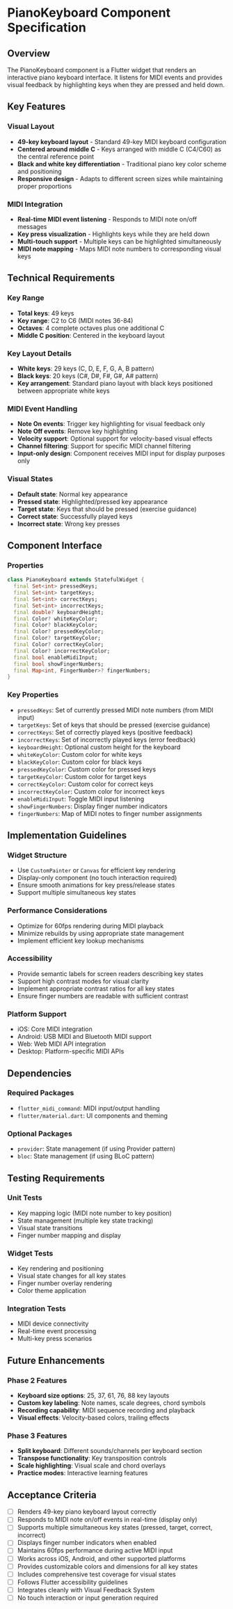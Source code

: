 # PianoKeyboard Component Specification

## Overview

The PianoKeyboard component is a Flutter widget that renders an interactive piano keyboard interface. It listens for MIDI events and provides visual feedback by highlighting keys when they are pressed and held down.

## Key Features

### Visual Layout

- **49-key keyboard layout** - Standard 49-key MIDI keyboard configuration
- **Centered around middle C** - Keys arranged with middle C (C4/C60) as the central reference point
- **Black and white key differentiation** - Traditional piano key color scheme and positioning
- **Responsive design** - Adapts to different screen sizes while maintaining proper proportions

### MIDI Integration

- **Real-time MIDI event listening** - Responds to MIDI note on/off messages
- **Key press visualization** - Highlights keys while they are held down
- **Multi-touch support** - Multiple keys can be highlighted simultaneously
- **MIDI note mapping** - Maps MIDI note numbers to corresponding visual keys

## Technical Requirements

### Key Range

- **Total keys**: 49 keys
- **Key range**: C2 to C6 (MIDI notes 36-84)
- **Octaves**: 4 complete octaves plus one additional C
- **Middle C position**: Centered in the keyboard layout

### Key Layout Details

- **White keys**: 29 keys (C, D, E, F, G, A, B pattern)
- **Black keys**: 20 keys (C#, D#, F#, G#, A# pattern)
- **Key arrangement**: Standard piano layout with black keys positioned between appropriate white keys

### MIDI Event Handling

- **Note On events**: Trigger key highlighting for visual feedback only
- **Note Off events**: Remove key highlighting
- **Velocity support**: Optional support for velocity-based visual effects
- **Channel filtering**: Support for specific MIDI channel filtering
- **Input-only design**: Component receives MIDI input for display purposes only

### Visual States

- **Default state**: Normal key appearance
- **Pressed state**: Highlighted/pressed key appearance  
- **Target state**: Keys that should be pressed (exercise guidance)
- **Correct state**: Successfully played keys
- **Incorrect state**: Wrong key presses

## Component Interface

### Properties

```dart
class PianoKeyboard extends StatefulWidget {
  final Set<int> pressedKeys;
  final Set<int> targetKeys;
  final Set<int> correctKeys;
  final Set<int> incorrectKeys;
  final double? keyboardHeight;
  final Color? whiteKeyColor;
  final Color? blackKeyColor;
  final Color? pressedKeyColor;
  final Color? targetKeyColor;
  final Color? correctKeyColor;
  final Color? incorrectKeyColor;
  final bool enableMidiInput;
  final bool showFingerNumbers;
  final Map<int, FingerNumber>? fingerNumbers;
}
```

### Key Properties

- `pressedKeys`: Set of currently pressed MIDI note numbers (from MIDI input)
- `targetKeys`: Set of keys that should be pressed (exercise guidance)
- `correctKeys`: Set of correctly played keys (positive feedback)
- `incorrectKeys`: Set of incorrectly played keys (error feedback)
- `keyboardHeight`: Optional custom height for the keyboard
- `whiteKeyColor`: Custom color for white keys
- `blackKeyColor`: Custom color for black keys  
- `pressedKeyColor`: Custom color for pressed keys
- `targetKeyColor`: Custom color for target keys
- `correctKeyColor`: Custom color for correct keys
- `incorrectKeyColor`: Custom color for incorrect keys
- `enableMidiInput`: Toggle MIDI input listening
- `showFingerNumbers`: Display finger number indicators
- `fingerNumbers`: Map of MIDI notes to finger number assignments

## Implementation Guidelines

### Widget Structure

- Use `CustomPainter` or `Canvas` for efficient key rendering
- Display-only component (no touch interaction required)
- Ensure smooth animations for key press/release states
- Support multiple simultaneous key states

### Performance Considerations

- Optimize for 60fps rendering during MIDI playback
- Minimize rebuilds by using appropriate state management
- Implement efficient key lookup mechanisms

### Accessibility

- Provide semantic labels for screen readers describing key states
- Support high contrast modes for visual clarity
- Implement appropriate contrast ratios for all key states
- Ensure finger numbers are readable with sufficient contrast

### Platform Support

- iOS: Core MIDI integration
- Android: USB MIDI and Bluetooth MIDI support
- Web: Web MIDI API integration
- Desktop: Platform-specific MIDI APIs

## Dependencies

### Required Packages

- `flutter_midi_command`: MIDI input/output handling
- `flutter/material.dart`: UI components and theming

### Optional Packages

- `provider`: State management (if using Provider pattern)
- `bloc`: State management (if using BLoC pattern)

## Testing Requirements

### Unit Tests

- Key mapping logic (MIDI note number to key position)
- State management (multiple key state tracking)
- Visual state transitions
- Finger number mapping and display

### Widget Tests  

- Key rendering and positioning
- Visual state changes for all key states
- Finger number overlay rendering
- Color theme application

### Integration Tests

- MIDI device connectivity
- Real-time event processing
- Multi-key press scenarios

## Future Enhancements

### Phase 2 Features

- **Keyboard size options**: 25, 37, 61, 76, 88 key layouts
- **Custom key labeling**: Note names, scale degrees, chord symbols
- **Recording capability**: MIDI sequence recording and playback
- **Visual effects**: Velocity-based colors, trailing effects

### Phase 3 Features

- **Split keyboard**: Different sounds/channels per keyboard section
- **Transpose functionality**: Key transposition controls
- **Scale highlighting**: Visual scale and chord overlays
- **Practice modes**: Interactive learning features

## Acceptance Criteria

- [ ] Renders 49-key piano keyboard layout correctly
- [ ] Responds to MIDI note on/off events in real-time (display only)
- [ ] Supports multiple simultaneous key states (pressed, target, correct, incorrect)
- [ ] Displays finger number indicators when enabled
- [ ] Maintains 60fps performance during active MIDI input
- [ ] Works across iOS, Android, and other supported platforms
- [ ] Provides customizable colors and dimensions for all key states
- [ ] Includes comprehensive test coverage for visual states
- [ ] Follows Flutter accessibility guidelines
- [ ] Integrates cleanly with Visual Feedback System
- [ ] No touch interaction or input generation required
